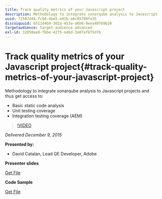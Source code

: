 ```yaml
---
title: Track quality metrics of your Javascript project
description: Methodology to integrate sonarqube analysis to Javascript projects and thus get access to • Basic static code analysis • Unit testing coverage • Integration testing coverage (AEM)
uuid: 72507d44-fc08-4be5-a91b-a6c05709fe35
discoiquuid: 6511d4b9-302a-453a-a6b0-8eea40769b20
targetaudience: target-audience advanced
exl-id: 32050ae8-fbbe-4275-a4bd-3a87af6f5d7b
---
```

# Track quality metrics of your Javascript project{#track-quality-metrics-of-your-javascript-project}

Methodology to integrate sonarqube analysis to Javascript projects and thus get access to:

* Basic static code analysis 
* Unit testing coverage 
* Integration testing coverage (AEM)

>[!VIDEO](https://video.tv.adobe.com/v/19372/?quality=9)

*Delivered December 9, 2015*

**Presented by:**

* David Catalan, Lead QE Developer, Adobe

**Presenter slides**

[Get File](assets/aem-gems-js-quality-metrics-12-9-15.pdf)

**Code Sample**

[Get File](assets/com-adobe-granite-ui-utils-timing-with-licenses.zip)
<!--
[Get back to the Overview](https://helpx.adobe.com/experience-manager/kt/eseminars/gems/aem-index.html)
-->
